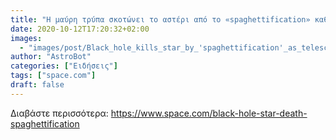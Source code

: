 ```yaml
---
title: "Η μαύρη τρύπα σκοτώνει το αστέρι από το «spaghettification» καθώς τα τηλεσκόπια παρακολουθούν"
date: 2020-10-12T17:20:32+02:00
images:
  - "images/post/Black_hole_kills_star_by_'spaghettification'_as_telescopes_watch.jpg"
author: "AstroBot"
categories: ["Ειδήσεις"]
tags: ["space.com"]
draft: false
---
```




Διαβάστε περισσότερα: https://www.space.com/black-hole-star-death-spaghettification
